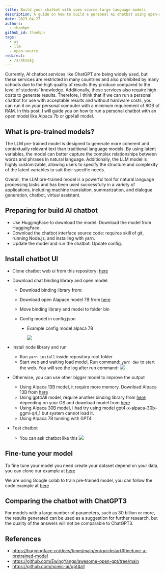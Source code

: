 ```yaml
---
title: Build your chatbot with open source large language models
description: A guide on how to build a personal AI chatbot using open-source Large Language Models (LLMs) like Alpaca and GPT4All on your personal computer.
date: 2023-04-27
authors:
  - thanhpn
github_id: thanhpn
tags:
  - ai
  - llm
  - open-source
redirect:
  - /s/Xkxosg
---
```


Currently, AI chatbot services like ChatGPT are being widely used, but these services are restricted in many countries and also prohibited by many schools due to the high quality of results they produce compared to the level of students’ knowledge. Additionally, these services also require high costs to generate results. Therefore, I think that if we can run a personal chatbot for use with acceptable results and without hardware costs, you can run it on your personal computer with a minimum requirement of 8GB of RAM. In this post, I will guide you on how to run a personal chatbot with an open model like Alpaca 7b or gpt4all model.

## What is pre-trained models?

The LLM pre-trained model is designed to generate more coherent and contextually relevant text than traditional language models. By using latent variables, the model can better capture the complex relationships between words and phrases in natural language. Additionally, the LLM model is highly customizable, allowing users to specify the structure and complexity of the latent variables to suit their specific needs.

Overall, the LLM pre-trained model is a powerful tool for natural language processing tasks and has been used successfully in a variety of applications, including machine translation, summarization, and dialogue generation, chatbot, virtual assistant.

## Preparing for build AI chatbot

- Use HuggingFace to download the model: Download the model from HuggingFace.
- Download the chatbot interface source code: requires skill of git, running Node.js, and installing with yarn.
- Update the model and run the chatbot: Update config.

## Install chatbot UI

- Clone chatbot web ui from this repository: [here](https://github.com/ngxson/alpaca.cpp-webui)
- Download chat binding library and open model:

  - Download binding library from:
  - Download open Alapace model 7B from [here](https://huggingface.co/Sosaka/Alpaca-native-4bit-ggml/blob/main/ggml-alpaca-7b-q4.bin)
  - Move binding library and model to folder bin
  - Config model in config.json

    - Example config model alpaca 7B

      ![](assets/build-your-chatbot-with-open-source-large-language-models_build-chatbot-1.webp)

- Install node library and run

  - Run `yarn install` inside repository root folder
  - Start web and waiting load model, Run command: `yarn dev` to start the web. You will see the log after run command: ![](assets/build-your-chatbot-with-open-source-large-language-models_build-chatbot-2.webp)

- Otherwise, you can use other bigger model to improve the output
  - Using Alpaca 13B model, it require more memory. Download Alpaca 13B from [here](https://huggingface.co/eachadea/ggml-gpt4-x-alpaca-13b-native-4bit/blob/main/gpt4-x-alpaca-13b-native-ggml-q4_0.bin)
  - Using gpt4All model, require another binding library from [here](https://github.com/nomic-ai/gpt4all/tree/main/chat) depending on your OS and download model from [here](https://huggingface.co/4bit/gpt4all-lora-quantized/blob/main/gpt4all-lora-quantized.bin)
  - Using Alpaca 30B model, I had try using model gpt4-x-alpaca-30b-ggml-q4_1 but system cannot load it.
  - Using Alpaca 7B tunning with GPT4
- Test chatbot
  - You can ask chatbot like this ![](assets/build-your-chatbot-with-open-source-large-language-models_build-chatbot-3.webp)

## Fine-tune your model

To fine tune your model you need create your dataset depend on your data, you can clone our example at [here](https://github.com/thanhpn/df-dataset)

We are using Google colab to train pre-trained model, you can follow the code example at [here](https://colab.research.google.com/drive/1TbV-Enz4O__GFXtqUWEFK0snYedOwPTh?usp=sharing)

## Comparing the chatbot with ChatGPT3

For models with a large number of parameters, such as 30 billion or more, the results generated can be used as a suggestion for further research, but the quality of the answers will not be comparable to ChatGPT3.

## References

- <https://huggingface.co/docs/timm/main/en/quickstart#finetune-a-pretrained-model>
- <https://github.com/EwingYangs/awesome-open-gpt/tree/main>
- <https://github.com/nomic-ai/gpt4all>
